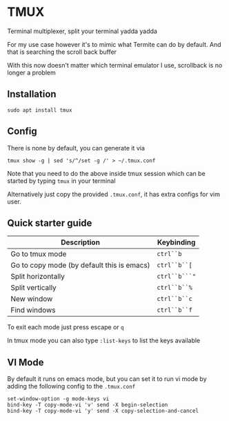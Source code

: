 # TMUX

Terminal multiplexer, split your terminal yadda yadda

For my use case however it's to mimic what Termite can do by default. 
And that is searching the scroll back buffer

With this now doesn't matter which terminal emulator I use, scrollback
is no longer a problem

## Installation

```
sudo apt install tmux
```

## Config

There is none by default, you can generate it via

```
tmux show -g | sed 's/^/set -g /' > ~/.tmux.conf
```

Note that you need to do the above inside tmux session 
which can be started by typing `tmux` in your terminal

Alternatively just copy the provided `.tmux.conf`, it has extra configs for vim user.

## Quick starter guide

| Description | Keybinding |
|---|---|
| Go to tmux mode | `ctrl``b` |
| Go to copy mode (by default this is emacs) | `ctrl``b``[`|
| Split horizontally | `ctrl``b```"` |
| Split vertically | `ctrl``b``%` |
| New window | `ctrl``b``c` |
| Find windows | `ctrl``b``f` |

To exit each mode just press escape or `q`

In tmux mode you can also type `:list-keys` to list the keys available

## VI Mode

By default it runs on emacs mode, but you can set it to run vi mode by
adding the following config to the `.tmux.conf`

```
set-window-option -g mode-keys vi
bind-key -T copy-mode-vi 'v' send -X begin-selection
bind-key -T copy-mode-vi 'y' send -X copy-selection-and-cancel
```

